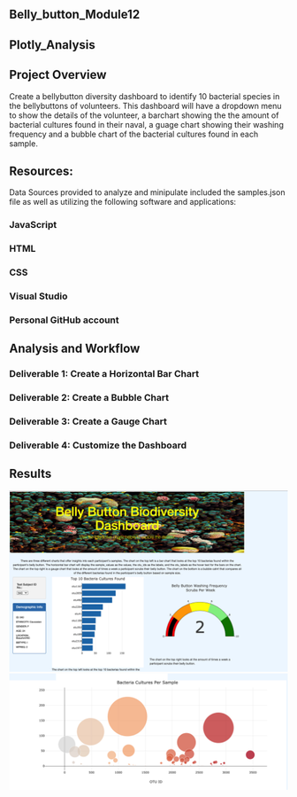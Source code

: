 ## Belly_button_Module12
## Plotly_Analysis
## Project Overview
Create a bellybutton diversity dashboard to identify 10 bacterial species in the bellybuttons of volunteers.
This dashboard will have a dropdown menu to show the details of the volunteer, a barchart showing the the amount of bacterial cultures found in their naval,
a guage chart showing their washing frequency and a bubble chart of the bacterial cultures found in each sample.
## Resources:
Data Sources provided to analyze and minipulate included the samples.json file as well as utilizing the following software and applications:

### JavaScript
### HTML
### CSS
### Visual Studio
### Personal GitHub account
## Analysis and Workflow
### Deliverable 1: Create a Horizontal Bar Chart
### Deliverable 2: Create a Bubble Chart
### Deliverable 3: Create a Gauge Chart 
### Deliverable 4: Customize the Dashboard
## Results
![](Bacteria_bellybutton1.png?raw=true)
![](Bacteria_bellybutton2.png?raw=true)







